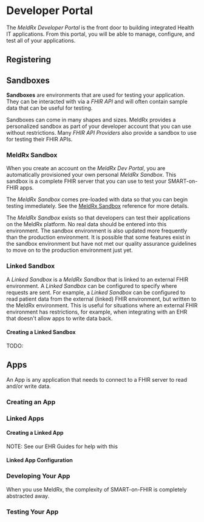 # Developer Portal

The *MeldRx Developer Portal* is the front door to building integrated Health IT applications.
From this portal, you will be able to manage, configure, and test all of your applications.

## Registering

## Sandboxes

**Sandboxes** are environments that are used for testing your application.
They can be interacted with via a *FHIR API* and will often contain sample data that can be useful for testing.

Sandboxes can come in many shapes and sizes.
MeldRx provides a personalized sandbox as part of your developer account that you can use without restrictions.
Many *FHIR API Providers* also provide a sandbox to use for testing their FHIR APIs.

### MeldRx Sandbox

When you create an account on the *MeldRx Dev Portal*, you are automatically provisioned your own personal *MeldRx Sandbox*.
This sandbox is a complete FHIR server that you can use to test your SMART-on-FHIR apps.

The *MeldRx Sandbox* comes pre-loaded with data so that you can begin testing immediately.
See the [MeldRx Sandbox](#technical-reference-meldrx-sandbox) reference for more details.

The *MeldRx Sandbox* exists so that developers can test their applications on the MeldRx platform. No real data should be entered into this environment. The sandbox environment is also updated more frequently than the production environment. It is possible that some features exist in the sandbox environment but have not met our quality assurance guidelines to move on to the production environment just yet.

### Linked Sandbox

A *Linked Sandbox* is a *MeldRx Sandbox* that is linked to an external FHIR environment.
A *Linked Sandbox* can be configured to specify where requests are sent.
For example, a *Linked Sandbox* can be configured to read patient data from the external (linked) FHIR environment, but written to the MeldRx environment.
This is useful for situations where an external FHIR environment has restrictions, for example, when integrating with an EHR that doesn't allow apps to write data back.

#### Creating a Linked Sandbox

TODO:


## Apps

An App is any application that needs to connect to a FHIR server to read and/or write data.

### Creating an App

### Linked Apps

#### Creating a Linked App
NOTE: See our EHR Guides for help with this

#### Linked App Configuration

### Developing Your App
When you use MeldRx, the complexity of SMART-on-FHIR is completely abstracted away.

### Testing Your App